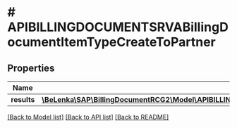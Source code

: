 # # APIBILLINGDOCUMENTSRVABillingDocumentItemTypeCreateToPartner

## Properties

Name | Type | Description | Notes
------------ | ------------- | ------------- | -------------
**results** | [**\BeLenka\SAP\BillingDocumentRCG2\Model\APIBILLINGDOCUMENTSRVABillingDocumentItemPartnerTypeCreate[]**](APIBILLINGDOCUMENTSRVABillingDocumentItemPartnerTypeCreate.md) |  | [optional]

[[Back to Model list]](../../README.md#models) [[Back to API list]](../../README.md#endpoints) [[Back to README]](../../README.md)
